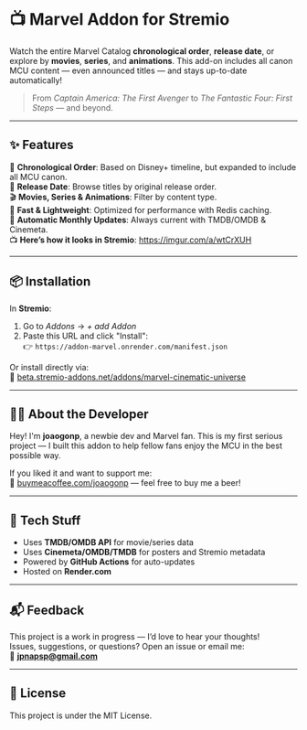# 📺 Marvel  Addon for Stremio

Watch the entire Marvel Catalog **chronological order**, **release date**, or explore by **movies**, **series**, and **animations**. This add-on includes all canon MCU content — even announced titles — and stays up-to-date automatically!

> From *Captain America: The First Avenger* to *The Fantastic Four: First Steps* — and beyond.

---

## ✨ Features

🧬 **Chronological Order**: Based on Disney+ timeline, but expanded to include all MCU canon.  
📅 **Release Date**: Browse titles by original release order.  
🎬 **Movies, Series & Animations**: Filter by content type.  
🚀 **Fast & Lightweight**: Optimized for performance with Redis caching.  
📡 **Automatic Monthly Updates**: Always current with TMDB/OMDB & Cinemeta.  
📺 **Here’s how it looks in Stremio**: https://imgur.com/a/wtCrXUH

---

## 📦 Installation

In **Stremio**:

1. Go to *Addons* → *+ add Addon*
2. Paste this URL and click "Install":  
   👉 `https://addon-marvel.onrender.com/manifest.json`

Or install directly via:  
🔗 [beta.stremio-addons.net/addons/marvel-cinematic-universe](https://beta.stremio-addons.net/addons/marvel-cinematic-universe)  

---

## 🧑‍💻 About the Developer

Hey! I'm **joaogonp**, a newbie dev and Marvel fan. This is my first serious project — I built this addon to help fellow fans enjoy the MCU in the best possible way.

If you liked it and want to support me:  
🍺 [buymeacoffee.com/joaogonp](https://buymeacoffee.com/joaogonp) — feel free to buy me a beer!

---

## 🧠 Tech Stuff

- Uses **TMDB/OMDB API** for movie/series data  
- Uses **Cinemeta/OMDB/TMDB** for posters and Stremio metadata  
- Powered by **GitHub Actions** for auto-updates  
- Hosted on **Render.com**

---

## 📬 Feedback

This project is a work in progress — I’d love to hear your thoughts!  
Issues, suggestions, or questions? Open an issue or email me:  
📧 **jpnapsp@gmail.com**

---

## 📜 License

This project is under the MIT License.
